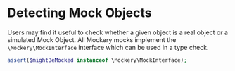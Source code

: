 # Detecting Mock Objects


Users may find it useful to check whether a given object is a real object or a simulated
Mock Object. All Mockery mocks implement the `\Mockery\MockInterface` interface which can
be used in a type check.

```PHP
assert($mightBeMocked instanceof \Mockery\MockInterface);
```
